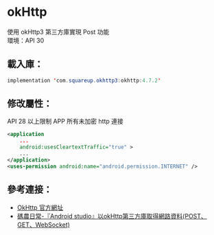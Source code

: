 # okHttp
使用 okHttp3 第三方庫實現 Post 功能  
環境：API 30

## 載入庫：
```java
implementation 'com.squareup.okhttp3:okhttp:4.7.2'
```

## 修改屬性：
API 28 以上限制 APP 所有未加密 http 連接
```xml
<application
    ...
    android:usesCleartextTraffic="true" >
    ...
</application>
<uses-permission android:name="android.permission.INTERNET" />
```

## 參考連接：
* [OkHttp 官方網址](https://square.github.io/okhttp/)
* [碼農日常-『Android studio』以okHttp第三方庫取得網路資料(POST、GET、WebSocket)](https://thumbb13555.pixnet.net/blog/post/325387050-okhttp)